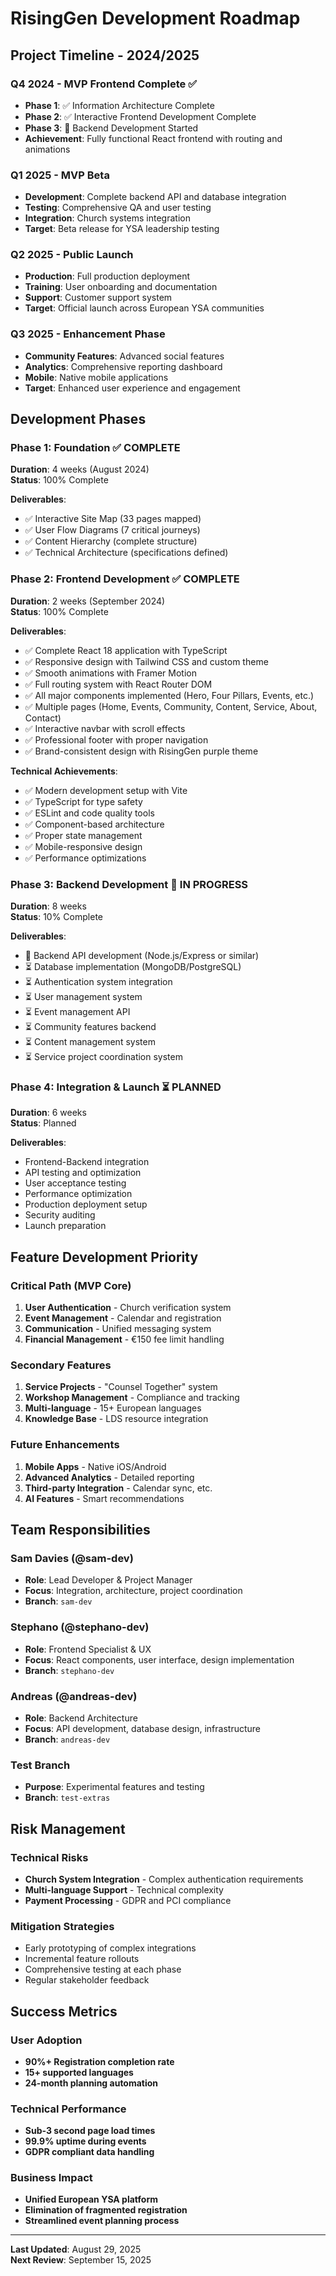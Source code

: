 # RisingGen Development Roadmap

## Project Timeline - 2024/2025

### Q4 2024 - MVP Frontend Complete ✅

- **Phase 1**: ✅ Information Architecture Complete
- **Phase 2**: ✅ Interactive Frontend Development Complete
- **Phase 3**: 🚧 Backend Development Started
- **Achievement**: Fully functional React frontend with routing and animations

### Q1 2025 - MVP Beta

- **Development**: Complete backend API and database integration
- **Testing**: Comprehensive QA and user testing
- **Integration**: Church systems integration
- **Target**: Beta release for YSA leadership testing

### Q2 2025 - Public Launch

- **Production**: Full production deployment
- **Training**: User onboarding and documentation
- **Support**: Customer support system
- **Target**: Official launch across European YSA communities

### Q3 2025 - Enhancement Phase

- **Community Features**: Advanced social features
- **Analytics**: Comprehensive reporting dashboard
- **Mobile**: Native mobile applications
- **Target**: Enhanced user experience and engagement

## Development Phases

### Phase 1: Foundation ✅ COMPLETE

**Duration**: 4 weeks (August 2024)  
**Status**: 100% Complete

**Deliverables**:

- ✅ Interactive Site Map (33 pages mapped)
- ✅ User Flow Diagrams (7 critical journeys)
- ✅ Content Hierarchy (complete structure)
- ✅ Technical Architecture (specifications defined)

### Phase 2: Frontend Development ✅ COMPLETE

**Duration**: 2 weeks (September 2024)  
**Status**: 100% Complete

**Deliverables**:

- ✅ Complete React 18 application with TypeScript
- ✅ Responsive design with Tailwind CSS and custom theme
- ✅ Smooth animations with Framer Motion
- ✅ Full routing system with React Router DOM
- ✅ All major components implemented (Hero, Four Pillars, Events, etc.)
- ✅ Multiple pages (Home, Events, Community, Content, Service, About, Contact)
- ✅ Interactive navbar with scroll effects
- ✅ Professional footer with proper navigation
- ✅ Brand-consistent design with RisingGen purple theme

**Technical Achievements**:

- ✅ Modern development setup with Vite
- ✅ TypeScript for type safety
- ✅ ESLint and code quality tools
- ✅ Component-based architecture
- ✅ Proper state management
- ✅ Mobile-responsive design
- ✅ Performance optimizations

### Phase 3: Backend Development 🚧 IN PROGRESS

**Duration**: 8 weeks  
**Status**: 10% Complete

**Deliverables**:

- 🚧 Backend API development (Node.js/Express or similar)
- ⏳ Database implementation (MongoDB/PostgreSQL)
- ⏳ Authentication system integration
- ⏳ User management system
- ⏳ Event management API
- ⏳ Community features backend
- ⏳ Content management system
- ⏳ Service project coordination system

### Phase 4: Integration & Launch ⏳ PLANNED

**Duration**: 6 weeks  
**Status**: Planned

**Deliverables**:

- Frontend-Backend integration
- API testing and optimization
- User acceptance testing
- Performance optimization
- Production deployment setup
- Security auditing
- Launch preparation

## Feature Development Priority

### Critical Path (MVP Core)

1. **User Authentication** - Church verification system
2. **Event Management** - Calendar and registration
3. **Communication** - Unified messaging system
4. **Financial Management** - €150 fee limit handling

### Secondary Features

1. **Service Projects** - "Counsel Together" system
2. **Workshop Management** - Compliance and tracking
3. **Multi-language** - 15+ European languages
4. **Knowledge Base** - LDS resource integration

### Future Enhancements

1. **Mobile Apps** - Native iOS/Android
2. **Advanced Analytics** - Detailed reporting
3. **Third-party Integration** - Calendar sync, etc.
4. **AI Features** - Smart recommendations

## Team Responsibilities

### Sam Davies (@sam-dev)

- **Role**: Lead Developer & Project Manager
- **Focus**: Integration, architecture, project coordination
- **Branch**: `sam-dev`

### Stephano (@stephano-dev)

- **Role**: Frontend Specialist & UX
- **Focus**: React components, user interface, design implementation
- **Branch**: `stephano-dev`

### Andreas (@andreas-dev)

- **Role**: Backend Architecture
- **Focus**: API development, database design, infrastructure
- **Branch**: `andreas-dev`

### Test Branch

- **Purpose**: Experimental features and testing
- **Branch**: `test-extras`

## Risk Management

### Technical Risks

- **Church System Integration** - Complex authentication requirements
- **Multi-language Support** - Technical complexity
- **Payment Processing** - GDPR and PCI compliance

### Mitigation Strategies

- Early prototyping of complex integrations
- Incremental feature rollouts
- Comprehensive testing at each phase
- Regular stakeholder feedback

## Success Metrics

### User Adoption

- **90%+ Registration completion rate**
- **15+ supported languages**
- **24-month planning automation**

### Technical Performance

- **Sub-3 second page load times**
- **99.9% uptime during events**
- **GDPR compliant data handling**

### Business Impact

- **Unified European YSA platform**
- **Elimination of fragmented registration**
- **Streamlined event planning process**

---

**Last Updated**: August 29, 2025  
**Next Review**: September 15, 2025
